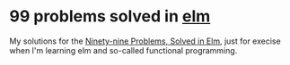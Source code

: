 # 99 problems solved in [elm](http://elm-lang.org/)

My solutions for the [Ninety-nine Problems, Solved in Elm](https://www.gitbook.com/book/johncrane/ninety-nine-elm-problems/details), just for execise when I'm learning elm and so-called functional programming.